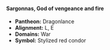 #### Sargonnas, God of vengeance and fire
- **Pantheon:** Dragonlance
- **Alignment:** L, E
- **Domains:** War
- **Symbol:** Stylized red condor